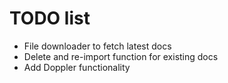 # TODO list

- File downloader to fetch latest docs
- Delete and re-import function for existing docs
- Add Doppler functionality
